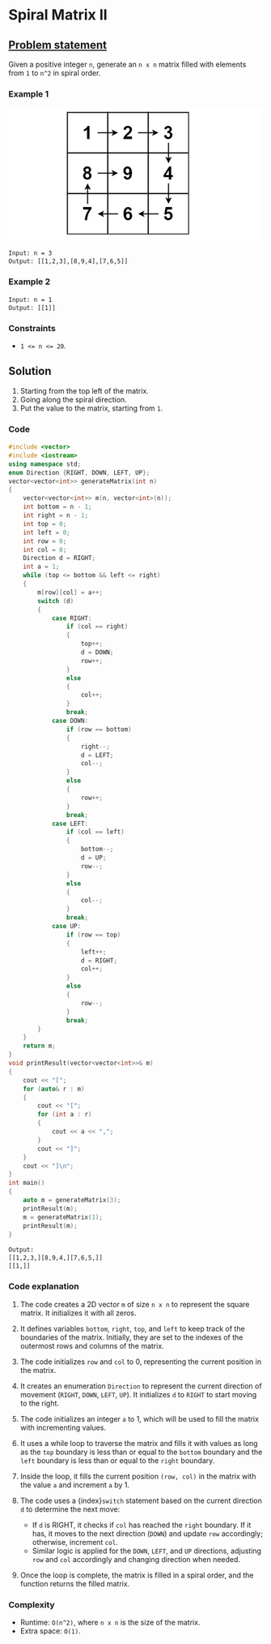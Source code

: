 # Spiral Matrix II

## [Problem statement](https://leetcode.com/problems/spiral-matrix-ii/)

Given a positive integer `n`, generate an `n x n` matrix filled with elements from `1` to `n^2` in spiral order.


### Example 1

![Example 1](59_spiraln.jpg)

```plain
Input: n = 3
Output: [[1,2,3],[8,9,4],[7,6,5]]
```
### Example 2
```plain
Input: n = 1
Output: [[1]]
``` 

### Constraints

* `1 <= n <= 20`.

## Solution 

1. Starting from the top left of the matrix.
2. Going along the spiral direction. 
3. Put the value to the matrix, starting from `1`.

### Code

```cpp
#include <vector>
#include <iostream>
using namespace std;
enum Direction {RIGHT, DOWN, LEFT, UP};
vector<vector<int>> generateMatrix(int n) 
{
    vector<vector<int>> m(n, vector<int>(n));
    int bottom = n - 1;
    int right = n - 1;
    int top = 0;
    int left = 0;
    int row = 0;
    int col = 0;
    Direction d = RIGHT;
    int a = 1;
    while (top <= bottom && left <= right) 
    {
        m[row][col] = a++;
        switch (d) 
        {
            case RIGHT:
                if (col == right) 
                {
                    top++;
                    d = DOWN;
                    row++;
                } 
                else 
                {
                    col++;
                }
                break;
            case DOWN:
                if (row == bottom) 
                {
                    right--;
                    d = LEFT;
                    col--;
                } 
                else 
                {
                    row++;
                }
                break;
            case LEFT:
                if (col == left) 
                {
                    bottom--;
                    d = UP;
                    row--;
                } 
                else 
                {
                    col--;
                }
                break;
            case UP:
                if (row == top) 
                {
                    left++;
                    d = RIGHT;
                    col++;
                } 
                else 
                {
                    row--;
                }
                break;
        }
    }
    return m;
}
void printResult(vector<vector<int>>& m) 
{
    cout << "[";
    for (auto& r : m) 
    {
        cout << "[";
        for (int a : r) 
        {
            cout << a << ",";
        }
        cout << "]";
    }
    cout << "]\n";
}
int main() 
{
    auto m = generateMatrix(3);
    printResult(m);
    m = generateMatrix(1);
    printResult(m);
}
```
```plain
Output:
[[1,2,3,][8,9,4,][7,6,5,]]
[[1,]]
```

### Code explanation 

1. The code creates a 2D vector `m` of size `n x n` to represent the square matrix. It initializes it with all zeros.

2. It defines variables `bottom`, `right`, `top`, and `left` to keep track of the boundaries of the matrix. Initially, they are set to the indexes of the outermost rows and columns of the matrix.

3. The code initializes `row` and `col` to 0, representing the current position in the matrix.

4. It creates an enumeration `Direction` to represent the current direction of movement (`RIGHT`, `DOWN`, `LEFT`, `UP`). It initializes `d` to `RIGHT` to start moving to the right.

5. The code initializes an integer `a` to 1, which will be used to fill the matrix with incrementing values.

6. It uses a while loop to traverse the matrix and fills it with values as long as the `top` boundary is less than or equal to the `bottom` boundary and the `left` boundary is less than or equal to the `right` boundary.

7. Inside the loop, it fills the current position `(row, col)` in the matrix with the value `a` and increment `a` by 1.

8. The code uses a {index}`switch` statement based on the current direction `d` to determine the next move:
   - If `d` is RIGHT, it checks if `col` has reached the `right` boundary. If it has, it moves to the next direction (`DOWN`) and update `row` accordingly; otherwise, increment `col`.
   - Similar logic is applied for the `DOWN`, `LEFT`, and `UP` directions, adjusting `row` and `col` accordingly and changing direction when needed.

9. Once the loop is complete, the matrix is filled in a spiral order, and the function returns the filled matrix.


### Complexity

* Runtime: `O(n^2)`, where `n x n` is the size of the matrix.
* Extra space: `O(1)`.

